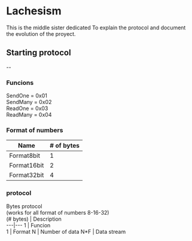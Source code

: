 # Lachesism

This is the middle sister dedicated To explain the protocol and document the evolution of the proyect.
## Starting protocol
-- 
### Funcions

SendOne  = 0x01  
SendMany = 0x02  
ReadOne  = 0x03  
ReadMany = 0x04  

### Format of numbers
Name          |  # of bytes  
---|---
Format8bit        |  1  
Format16bit       |  2  
Format32bit       |  4  

### protocol

Bytes protocol  
(works for all format of numbers 8-16-32)  
(# bytes) |      Description  
---|---
1       |   Funcion  
1       |   Format
N       |   Number of data
N*F     |   Data stream